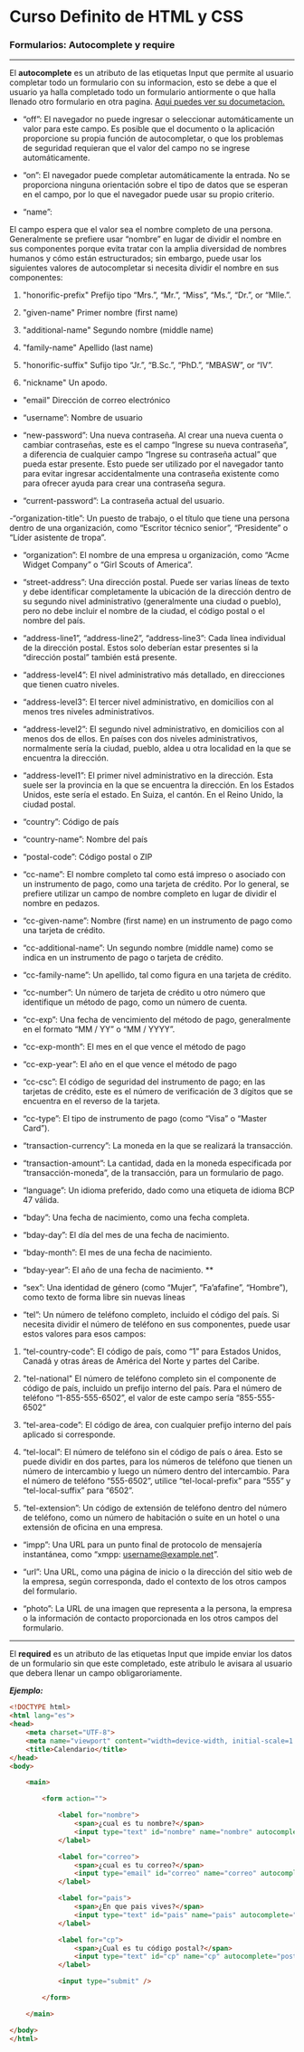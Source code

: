 # Curso Definito de HTML y CSS

### Formularios: Autocomplete y require

----

El **autocomplete** es un atributo de las etiquetas Input que permite al usuario completar todo un formulario con su informacion, esto se debe a que el usuario ya halla completado todo un formulario antiormente o que halla llenado otro formulario en otra pagina. [Aqui puedes ver su documetacion.](https://developer.mozilla.org/es/docs/Web/HTML/Atributos/autocomplete "Aqui puedes ver su documetacion.")

- “off”:
El navegador no puede ingresar o seleccionar automáticamente un valor para este campo. Es posible que el documento o la aplicación proporcione su propia función de autocompletar, o que los problemas de seguridad requieran que el valor del campo no se ingrese automáticamente.

- “on”:
El navegador puede completar automáticamente la entrada. No se proporciona ninguna orientación sobre el tipo de datos que se esperan en el campo, por lo que el navegador puede usar su propio criterio.

- “name”:

El campo espera que el valor sea el nombre completo de una persona. Generalmente se prefiere usar “nombre” en lugar de dividir el nombre en sus componentes porque evita tratar con la amplia diversidad de nombres humanos y cómo están estructurados; sin embargo, puede usar los siguientes valores de autocompletar si necesita dividir el nombre en sus componentes:

1. "honorific-prefix"
Prefijo tipo “Mrs.”, “Mr.”, “Miss”, “Ms.”, “Dr.”, or “Mlle.”.

2. "given-name"
Primer nombre (first name)

3. "additional-name"
Segundo nombre (middle name)

4. "family-name"
Apellido (last name)

5. "honorific-suffix"
Sufijo tipo “Jr.”, “B.Sc.”, “PhD.”, “MBASW”, or “IV”.

6. "nickname"
Un apodo.

- "email"
Dirección de correo electrónico

- “username”:
Nombre de usuario

- “new-password”:
Una nueva contraseña. Al crear una nueva cuenta o cambiar contraseñas, este es el campo “Ingrese su nueva contraseña”, a diferencia de cualquier campo “Ingrese su contraseña actual” que pueda estar presente. Esto puede ser utilizado por el navegador tanto para evitar ingresar accidentalmente una contraseña existente como para ofrecer ayuda para crear una contraseña segura.

- “current-password”:
La contraseña actual del usuario.

-“organization-title”:
Un puesto de trabajo, o el título que tiene una persona dentro de una organización, como “Escritor técnico senior”, “Presidente” o “Líder asistente de tropa”.

- “organization”:
El nombre de una empresa u organización, como “Acme Widget Company” o “Girl Scouts of America”.

- “street-address”:
Una dirección postal. Puede ser varias líneas de texto y debe identificar completamente la ubicación de la dirección dentro de su segundo nivel administrativo (generalmente una ciudad o pueblo), pero no debe incluir el nombre de la ciudad, el código postal o el nombre del país.

- “address-line1”, “address-line2”, “address-line3”:
Cada línea individual de la dirección postal. Estos solo deberían estar presentes si la “dirección postal” también está presente.

- “address-level4”:
El nivel administrativo más detallado, en direcciones que tienen cuatro niveles.

- “address-level3”:
El tercer nivel administrativo, en domicilios con al menos tres niveles administrativos.

- “address-level2”:
El segundo nivel administrativo, en domicilios con al menos dos de ellos. En países con dos niveles administrativos, normalmente sería la ciudad, pueblo, aldea u otra localidad en la que se encuentra la dirección.

- “address-level1”:
El primer nivel administrativo en la dirección. Esta suele ser la provincia en la que se encuentra la dirección. En los Estados Unidos, este sería el estado. En Suiza, el cantón. En el Reino Unido, la ciudad postal.

- “country”:
Código de país

- “country-name”:
Nombre del país

- “postal-code”:
Código postal o ZIP

- “cc-name”:
El nombre completo tal como está impreso o asociado con un instrumento de pago, como una tarjeta de crédito. Por lo general, se prefiere utilizar un campo de nombre completo en lugar de dividir el nombre en pedazos.

- “cc-given-name”:
Nombre (first name) en un instrumento de pago como una tarjeta de crédito.

- “cc-additional-name”:
Un segundo nombre (middle name) como se indica en un instrumento de pago o tarjeta de crédito.

- “cc-family-name”:
Un apellido, tal como figura en una tarjeta de crédito.

- “cc-number”:
Un número de tarjeta de crédito u otro número que identifique un método de pago, como un número de cuenta.

- “cc-exp”:
Una fecha de vencimiento del método de pago, generalmente en el formato “MM / YY” o “MM / YYYY”.

- “cc-exp-month”:
El mes en el que vence el método de pago

- “cc-exp-year”:
El año en el que vence el método de pago

- “cc-csc”:
El código de seguridad del instrumento de pago; en las tarjetas de crédito, este es el número de verificación de 3 dígitos que se encuentra en el reverso de la tarjeta.

- “cc-type”:
El tipo de instrumento de pago (como “Visa” o “Master Card”).

- “transaction-currency”:
La moneda en la que se realizará la transacción.

- “transaction-amount”:
La cantidad, dada en la moneda especificada por “transacción-moneda”, de la transacción, para un formulario de pago.

- “language”:
Un idioma preferido, dado como una etiqueta de idioma BCP 47 válida.

- “bday”:
Una fecha de nacimiento, como una fecha completa.

- “bday-day”:
El día del mes de una fecha de nacimiento.

- “bday-month”:
El mes de una fecha de nacimiento.

- “bday-year”:
El año de una fecha de nacimiento.
**
- “sex”:
Una identidad de género (como “Mujer”, “Fa’afafine”, “Hombre”), como texto de forma libre sin nuevas líneas

- “tel”:
Un número de teléfono completo, incluido el código del país. Si necesita dividir el número de teléfono en sus componentes, puede usar estos valores para esos campos:

1. “tel-country-code”:
El código de país, como “1” para Estados Unidos, Canadá y otras áreas de América del Norte y partes del Caribe.

2. "tel-national"
El número de teléfono completo sin el componente de código de país, incluido un prefijo interno del país. Para el número de teléfono “1-855-555-6502”, el valor de este campo sería “855-555-6502”

3. “tel-area-code”:
El código de área, con cualquier prefijo interno del país aplicado si corresponde.

4. “tel-local”:
El número de teléfono sin el código de país o área. Esto se puede dividir en dos partes, para los números de teléfono que tienen un número de intercambio y luego un número dentro del intercambio. Para el número de teléfono “555-6502”, utilice “tel-local-prefix” para “555” y “tel-local-suffix” para “6502”.

5. “tel-extension”:
Un código de extensión de teléfono dentro del número de teléfono, como un número de habitación o suite en un hotel o una extensión de oficina en una empresa.

- “impp”:
Una URL para un punto final de protocolo de mensajería instantánea, como “xmpp: username@example.net”.

- “url”:
Una URL, como una página de inicio o la dirección del sitio web de la empresa, según corresponda, dado el contexto de los otros campos del formulario.

- “photo”:
La URL de una imagen que representa a la persona, la empresa o la información de contacto proporcionada en los otros campos del formulario.

----

El **required** es un atributo de las etiquetas Input que impide enviar los datos de un formulario sin que este completado, este atribulo le avisara al usuario que debera llenar un campo obligaroriamente.

***Ejemplo:***

```HTML
<!DOCTYPE html>
<html lang="es">
<head>
	<meta charset="UTF-8">
	<meta name="viewport" content="width=device-width, initial-scale=1.0">
	<title>Calendario</title>
</head>
<body>

	<main>

		<form action="">

			<label for="nombre">
				<span>¿cual es tu nombre?</span>
				<input type="text" id="nombre" name="nombre" autocomplete="name" required/>
			</label>

			<label for="correo">
				<span>¿cual es tu correo?</span>
				<input type="email" id="correo" name="correo" autocomplete="email" required/>
			</label>

			<label for="pais">
				<span>¿En que pais vives?</span>
				<input type="text" id="pais" name="pais" autocomplete="country" required/>
			</label>

			<label for="cp">
				<span>¿Cual es tu código postal?</span>
				<input type="text" id="cp" name="cp" autocomplete="postal-code" required/>
			</label>

			<input type="submit" />

		</form>

	</main>

</body>
</html>
```
